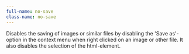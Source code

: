 ```yaml
---
full-name: no-save
class-name: no-save
---
```

Disables the saving of images or similar files by disabling the 'Save as'-option in the context menu when right clicked on an image or other file. It also disables the selection of the html-element.